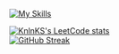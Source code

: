 [![My Skills](https://skillicons.dev/icons?i=solidity,ipfs,react,html,css,vite,ps&perline=7)](https://skillicons.dev) </br>

[![KnlnKS's LeetCode stats](https://leetcode-stats-six.vercel.app/?username=Jovan00&theme=dark)](https://github.com/KnlnKS/leetcode-stats) </br>
[![GitHub Streak](https://streak-stats.demolab.com?user=JJOptimist&theme=dark)](https://git.io/streak-stats)
